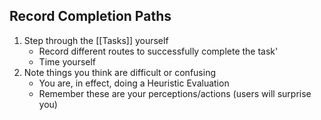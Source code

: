 ## Record Completion Paths
1. Step through the [[Tasks]] yourself
	- Record different routes to successfully complete the task'
	- Time yourself
2. Note things you think are difficult or confusing
	- You are, in effect, doing a Heuristic Evaluation
	- Remember these are your perceptions/actions (users will surprise you)